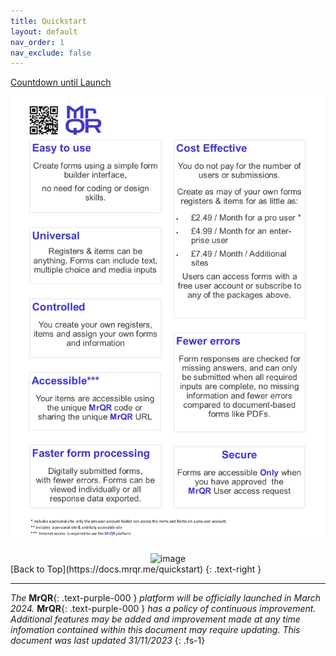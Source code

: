 ```yaml
---
title: Quickstart
layout: default
nav_order: 1
nav_exclude: false
---
```


<script src="https://cdn.logwork.com/widget/countdown.js"></script>
<a href="https://logwork.com/countdown-4y91" class="countdown-timer" data-style="circles" data-timezone="Europe/London" data-textcolor="#000000" data-date="2024-04-01 00:00" data-background="#7c55ed" data-digitscolor="#000000" data-unitscolor="#7c55ed">Countdown until Launch</a>

![Index](/assets/images/MrQR_Advert.png "Landing Page")



<div style="text-align: center;">
<img width="200" alt="image" src="https://docs.mrqr.me/assets/images/MrQR_Advert.png">
</div>
[Back to Top](https://docs.mrqr.me/quickstart)
{: .text-right }

___
*The* **MrQR**{: .text-purple-000 } *platform will be officially launched in March 2024.* **MrQR**{: .text-purple-000 } *has a policy of continuous improvement.
Additional features may be added and improvement made at any time infomation contained within this document may require updating.
This document was last updated 31/11/2023*
{: .fs-1}
